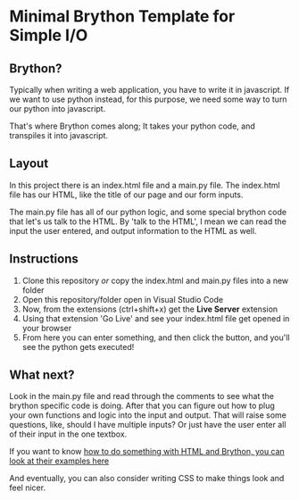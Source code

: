 # Minimal Brython Template for Simple I/O

## Brython?
Typically when writing a web application, you have to write it in javascript.
If we want to use python instead, for this purpose, we need some way to turn our python into javascript.

That's where Brython comes along; It takes your python code, and transpiles it into javascript.

## Layout
In this project there is an index.html file and a main.py file.
The index.html file has our HTML, like the title of our page and our form inputs.

The main.py file has all of our python logic, and some special brython code that let's us talk to the HTML.
By 'talk to the HTML', I mean we can read the input the user entered, and output information to the HTML as well.

## Instructions
1. Clone this repository _or_ copy the index.html and main.py files into a new folder
2. Open this repository/folder open in Visual Studio Code
3. Now, from the extensions (ctrl+shift+x) get the **Live Server** extension
4. Using that extension 'Go Live' and see your index.html file get opened in your browser
5. From here you can enter something, and then click the button, and you'll see the python gets executed!

## What next?
Look in the main.py file and read through the comments to see what the brython specific code is doing.
After that you can figure out how to plug your own functions and logic into the input and output.
That will raise some questions, like, should I have multiple inputs? Or just have the user enter all of their input in the one textbox.

If you want to know [how to do something with HTML and Brython, you can look at their examples here](https://brython.info/demo.html?lang=en#)

And eventually, you can also consider writing CSS to make things look and feel nicer.